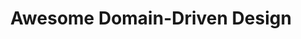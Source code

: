 ---
title: 'Awesome Domain-Driven Design'
description: |
      Domain-Driven Design plays a key part when we design our Event Architectures. This GitHub repository has a range of videos, articles, and much more...
difficulty: 'beginner'
type: 'code'
url: https://github.com/heynickc/awesome-ddd
tags: ['github']
---
